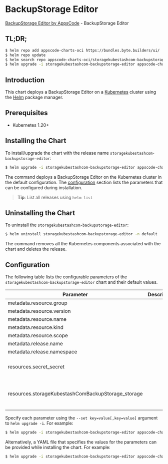 # BackupStorage Editor

[BackupStorage Editor by AppsCode](https://byte.builders) - BackupStorage Editor

## TL;DR;

```bash
$ helm repo add appscode-charts-oci https://bundles.byte.builders/ui/
$ helm repo update
$ helm search repo appscode-charts-oci/storagekubestashcom-backupstorage-editor --version=v0.4.21
$ helm upgrade -i storagekubestashcom-backupstorage-editor appscode-charts-oci/storagekubestashcom-backupstorage-editor -n default --create-namespace --version=v0.4.21
```

## Introduction

This chart deploys a BackupStorage Editor on a [Kubernetes](http://kubernetes.io) cluster using the [Helm](https://helm.sh) package manager.

## Prerequisites

- Kubernetes 1.20+

## Installing the Chart

To install/upgrade the chart with the release name `storagekubestashcom-backupstorage-editor`:

```bash
$ helm upgrade -i storagekubestashcom-backupstorage-editor appscode-charts-oci/storagekubestashcom-backupstorage-editor -n default --create-namespace --version=v0.4.21
```

The command deploys a BackupStorage Editor on the Kubernetes cluster in the default configuration. The [configuration](#configuration) section lists the parameters that can be configured during installation.

> **Tip**: List all releases using `helm list`

## Uninstalling the Chart

To uninstall the `storagekubestashcom-backupstorage-editor`:

```bash
$ helm uninstall storagekubestashcom-backupstorage-editor -n default
```

The command removes all the Kubernetes components associated with the chart and deletes the release.

## Configuration

The following table lists the configurable parameters of the `storagekubestashcom-backupstorage-editor` chart and their default values.

|                     Parameter                      | Description |                                                                                                                                                                                                     Default                                                                                                                                                                                                     |
|----------------------------------------------------|-------------|-----------------------------------------------------------------------------------------------------------------------------------------------------------------------------------------------------------------------------------------------------------------------------------------------------------------------------------------------------------------------------------------------------------------|
| metadata.resource.group                            |             | <code>storage.kubestash.com</code>                                                                                                                                                                                                                                                                                                                                                                              |
| metadata.resource.version                          |             | <code>v1alpha1</code>                                                                                                                                                                                                                                                                                                                                                                                           |
| metadata.resource.name                             |             | <code>backupstorages</code>                                                                                                                                                                                                                                                                                                                                                                                     |
| metadata.resource.kind                             |             | <code>BackupStorage</code>                                                                                                                                                                                                                                                                                                                                                                                      |
| metadata.resource.scope                            |             | <code>Namespaced</code>                                                                                                                                                                                                                                                                                                                                                                                         |
| metadata.release.name                              |             | <code>RELEASE-NAME</code>                                                                                                                                                                                                                                                                                                                                                                                       |
| metadata.release.namespace                         |             | <code>default</code>                                                                                                                                                                                                                                                                                                                                                                                            |
| resources.secret_secret                            |             | <code>{"apiVersion":"v1","data":{"AWS_ACCESS_KEY_ID":"\u003cAWS Access Key ID\u003e","AWS_SECRET_ACCESS_KEY":"\u003cAWS Secret Access Key\u003e"},"kind":"Secret","metadata":{"name":"s3-secret","namespace":""},"type":"Opaque"}</code>                                                                                                                                                                        |
| resources.storageKubestashComBackupStorage_storage |             | <code>{"apiVersion":"storage.kubestash.com/v1alpha1","kind":"BackupStorage","metadata":{"name":"s3-storage","namespace":"demo"},"spec":{"default":true,"deletionPolicy":"WipeOut","storage":{"provider":"s3","s3":{"bucket":"kubestash-demo","endpoint":"s3.amazonaws.com","prefix":"/kubestash-backup","region":"us-west-1","secret":"s3-secret"}},"usagePolicy":{"allowedNamespaces":{"from":"All"}}}}</code> |


Specify each parameter using the `--set key=value[,key=value]` argument to `helm upgrade -i`. For example:

```bash
$ helm upgrade -i storagekubestashcom-backupstorage-editor appscode-charts-oci/storagekubestashcom-backupstorage-editor -n default --create-namespace --version=v0.4.21 --set metadata.resource.group=storage.kubestash.com
```

Alternatively, a YAML file that specifies the values for the parameters can be provided while
installing the chart. For example:

```bash
$ helm upgrade -i storagekubestashcom-backupstorage-editor appscode-charts-oci/storagekubestashcom-backupstorage-editor -n default --create-namespace --version=v0.4.21 --values values.yaml
```
